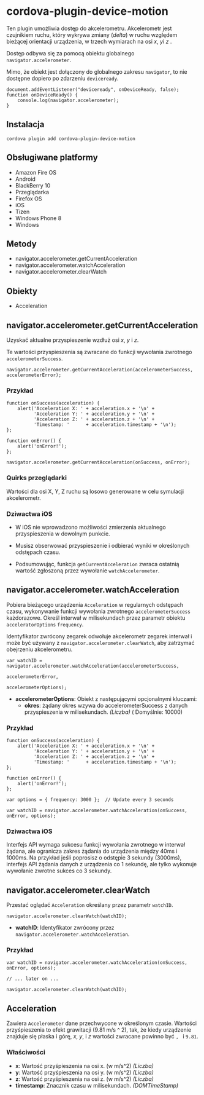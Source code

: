 <!---
    Licensed to the Apache Software Foundation (ASF) under one
    or more contributor license agreements.  See the NOTICE file
    distributed with this work for additional information
    regarding copyright ownership.  The ASF licenses this file
    to you under the Apache License, Version 2.0 (the
    "License"); you may not use this file except in compliance
    with the License.  You may obtain a copy of the License at

      http://www.apache.org/licenses/LICENSE-2.0

    Unless required by applicable law or agreed to in writing,
    software distributed under the License is distributed on an
    "AS IS" BASIS, WITHOUT WARRANTIES OR CONDITIONS OF ANY
    KIND, either express or implied.  See the License for the
    specific language governing permissions and limitations
    under the License.
-->

# cordova-plugin-device-motion

Ten plugin umożliwia dostęp do akcelerometru. Akcelerometr jest czujnikiem ruchu, który wykrywa zmiany (*delta*) w ruchu
względem bieżącej orientacji urządzenia, w trzech wymiarach na osi *x*, *y*i *z* .

Dostęp odbywa się za pomocą obiektu globalnego `navigator.accelerometer`.

Mimo, że obiekt jest dołączony do globalnego zakresu `navigator`, to nie dostępne dopiero po zdarzeniu `deviceready`.

    document.addEventListener("deviceready", onDeviceReady, false);
    function onDeviceReady() {
        console.log(navigator.accelerometer);
    }

## Instalacja

    cordova plugin add cordova-plugin-device-motion

## Obsługiwane platformy

* Amazon Fire OS
* Android
* BlackBerry 10
* Przeglądarka
* Firefox OS
* iOS
* Tizen
* Windows Phone 8
* Windows

## Metody

* navigator.accelerometer.getCurrentAcceleration
* navigator.accelerometer.watchAcceleration
* navigator.accelerometer.clearWatch

## Obiekty

* Acceleration

## navigator.accelerometer.getCurrentAcceleration

Uzyskać aktualne przyspieszenie wzdłuż osi *x*, *y* i *z*.

Te wartości przyspieszenia są zwracane do funkcji wywołania zwrotnego `accelerometerSuccess`.

    navigator.accelerometer.getCurrentAcceleration(accelerometerSuccess, accelerometerError);

### Przykład

    function onSuccess(acceleration) {
        alert('Acceleration X: ' + acceleration.x + '\n' +
              'Acceleration Y: ' + acceleration.y + '\n' +
              'Acceleration Z: ' + acceleration.z + '\n' +
              'Timestamp: '      + acceleration.timestamp + '\n');
    };
    
    function onError() {
        alert('onError!');
    };
    
    navigator.accelerometer.getCurrentAcceleration(onSuccess, onError);

### Quirks przeglądarki

Wartości dla osi X, Y, Z ruchu są losowo generowane w celu symulacji akcelerometr.

### Dziwactwa iOS

* W iOS nie wprowadzono możliwości zmierzenia aktualnego przyspieszenia w dowolnym punkcie.

* Musisz obserwować przyspieszenie i odbierać wyniki w określonych odstępach czasu.

* Podsumowując, funkcja `getCurrentAcceleration` zwraca ostatnią wartość zgłoszoną przez wywołanie `watchAccelerometer`.

## navigator.accelerometer.watchAcceleration

Pobiera bieżącego urządzenia `Acceleration` w regularnych odstępach czasu, wykonywanie funkcji wywołania
zwrotnego `accelerometerSuccess` każdorazowe. Określ interwał w milisekundach przez parametr
obiektu `acceleratorOptions` `frequency`.

Identyfikator zwrócony zegarek odwołuje akcelerometr zegarek interwał i może być używany
z `navigator.accelerometer.clearWatch`, aby zatrzymać obejrzeniu akcelerometru.

    var watchID = navigator.accelerometer.watchAcceleration(accelerometerSuccess,
                                                           accelerometerError,
                                                           accelerometerOptions);

* **accelerometerOptions**: Obiekt z następującymi opcjonalnymi kluczami:
    * **okres**: żądany okres wzywa do accelerometerSuccess z danych przyspieszenia w milisekundach. *(Liczba)* (
      Domyślnie: 10000)

### Przykład

    function onSuccess(acceleration) {
        alert('Acceleration X: ' + acceleration.x + '\n' +
              'Acceleration Y: ' + acceleration.y + '\n' +
              'Acceleration Z: ' + acceleration.z + '\n' +
              'Timestamp: '      + acceleration.timestamp + '\n');
    };
    
    function onError() {
        alert('onError!');
    };
    
    var options = { frequency: 3000 };  // Update every 3 seconds
    
    var watchID = navigator.accelerometer.watchAcceleration(onSuccess, onError, options);

### Dziwactwa iOS

Interfejs API wymaga sukcesu funkcji wywołania zwrotnego w interwał żądana, ale ogranicza zakres żądania do urządzenia
między 40ms i 1000ms. Na przykład jeśli poprosisz o odstępie 3 sekundy (3000ms), interfejs API żądania danych z
urządzenia co 1 sekundę, ale tylko wykonuje wywołanie zwrotne sukces co 3 sekundy.

## navigator.accelerometer.clearWatch

Przestać oglądać `Acceleration` określany przez parametr `watchID`.

    navigator.accelerometer.clearWatch(watchID);

* **watchID**: Identyfikator zwrócony przez `navigator.accelerometer.watchAcceleration`.

### Przykład

    var watchID = navigator.accelerometer.watchAcceleration(onSuccess, onError, options);
    
    // ... later on ...
    
    navigator.accelerometer.clearWatch(watchID);

## Acceleration

Zawiera `Accelerometer` dane przechwycone w określonym czasie. Wartości przyśpieszenia to efekt grawitacji (9.81 m/s ^
2), tak, że kiedy urządzenie znajduje się płaska i górę, *x*, *y*, i *z* wartości zwracane powinno być ``, `` i `9.81`.

### Właściwości

* **x**: Wartość przyśpieszenia na osi x. (w m/s^2) *(Liczba)*
* **y**: Wartość przyśpieszenia na osi y. (w m/s^2) *(Liczba)*
* **z**: Wartość przyśpieszenia na osi z. (w m/s^2) *(Liczba)*
* **timestamp**: Znacznik czasu w milisekundach. *(DOMTimeStamp)*
